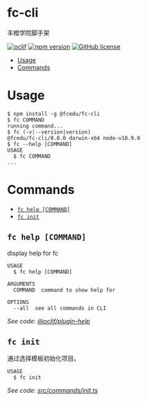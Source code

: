 fc-cli
======

丰橙学院脚手架

[![oclif](https://img.shields.io/badge/cli-oclif-brightgreen.svg)](https://oclif.io)
[![npm version](https://badge.fury.io/js/%40fcedu%2Ffc-cli.svg)](https://badge.fury.io/js/%40fcedu%2Ffc-cli)
[![GitHub license](https://img.shields.io/github/license/fcedu/fc-cli.svg)](https://github.com/fcedu/fc-cli)

<!-- toc -->
* [Usage](#usage)
* [Commands](#commands)
<!-- tocstop -->
# Usage
<!-- usage -->
```sh-session
$ npm install -g @fcedu/fc-cli
$ fc COMMAND
running command...
$ fc (-v|--version|version)
@fcedu/fc-cli/0.0.0 darwin-x64 node-v10.9.0
$ fc --help [COMMAND]
USAGE
  $ fc COMMAND
...
```
<!-- usagestop -->
# Commands
<!-- commands -->
* [`fc help [COMMAND]`](#fc-help-command)
* [`fc init`](#fc-init)

## `fc help [COMMAND]`

display help for fc

```
USAGE
  $ fc help [COMMAND]

ARGUMENTS
  COMMAND  command to show help for

OPTIONS
  --all  see all commands in CLI
```

_See code: [@oclif/plugin-help](https://github.com/oclif/plugin-help/blob/v2.2.0/src/commands/help.ts)_

## `fc init`

通过选择模板初始化项目。

```
USAGE
  $ fc init
```

_See code: [src/commands/init.ts](https://github.com/fc/fc-cli/blob/v0.0.0/src/commands/init.ts)_
<!-- commandsstop -->
